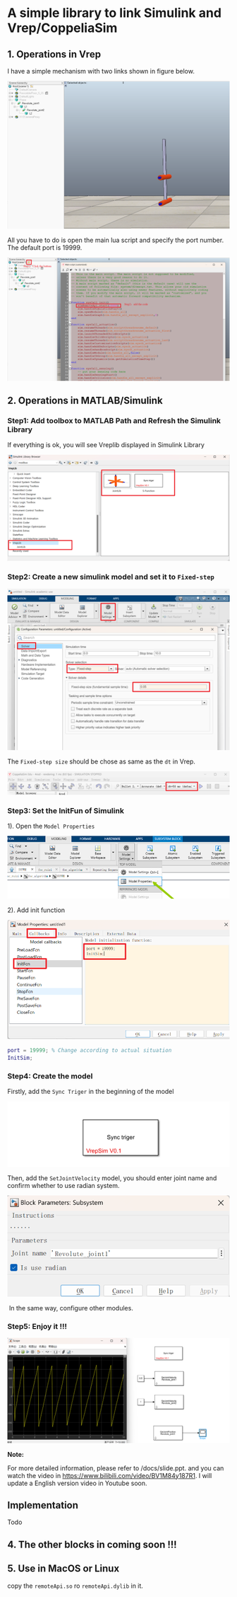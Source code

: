 # A simple library to link Simulink and Vrep/CoppeliaSim

## 1.  Operations in Vrep

I have a simple mechanism with two links shown in figure below. 

![image-20230118171043318](docs/images/image-20230118171043318-16740330473672.png)

All you have to do is open the main lua script and specify the port number. The default port is 19999.

![image-20230118171714383](docs/images/image-20230118171714383.png)

## 2. Operations in MATLAB/Simulink

### Step1: Add toolbox to MATLAB Path and Refresh the Simulink Library

If everything is ok, you will see Vreplib displayed in Simulink Library

![image-20230118172511603](docs/images/image-20230118172511603.png)

### Step2: Create a new simulink model and set it to `Fixed-step`

![image-20230118172154710](docs/images/image-20230118172154710.png)

The `Fixed-step size` should be chose as same as the `dt` in Vrep.

![image-20230118172259049](docs/images/image-20230118172259049.png)

### Step3: Set the InitFun of Simulink

1). Open the `Model Properties `

![image-20230118172759234](docs/images/image-20230118172759234.png)

2).  Add init function

![image-20230118172957670](docs/images/image-20230118172957670.png)

```matlab
port = 19999; % Change according to actual situation
InitSim;
```

### Step4: Create the model

Firstly, add the `Sync Triger` in the beginning of the model

![image-20230118174623706](docs/images/image-20230118174623706.png)

Then, add the `SetJointVelocity` model, you should enter joint name and confirm whether to use radian system.

![image-20230118174843123](docs/images/image-20230118174843123.png)

​	In the same way, configure other modules.

### Step5: Enjoy it !!!

![image-20230118175144887](docs/images/image-20230118175144887.png)

**Note:**

For more detailed information, please refer to /docs/slide.ppt. and you can watch the video in https://www.bilibili.com/video/BV1M84y187R1. I will update a English version video in Youtube soon.

## Implementation

Todo

## 4. The other blocks in coming soon !!!

## 5. Use in MacOS or Linux

copy the `remoteApi.so` ro `remoteApi.dylib` in it.

